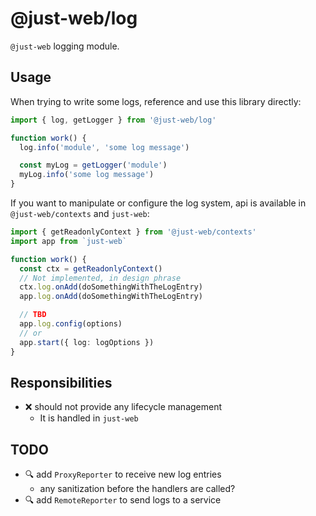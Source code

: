 # @just-web/log

`@just-web` logging module.

## Usage

When trying to write some logs,
reference and use this library directly:

```ts
import { log, getLogger } from '@just-web/log'

function work() {
  log.info('module', 'some log message')

  const myLog = getLogger('module')
  myLog.info('some log message')
}
```

If you want to manipulate or configure the log system,
api is available in `@just-web/contexts` and `just-web`:

```ts
import { getReadonlyContext } from '@just-web/contexts'
import app from `just-web`

function work() {
  const ctx = getReadonlyContext()
  // Not implemented, in design phrase
  ctx.log.onAdd(doSomethingWithTheLogEntry)
  app.log.onAdd(doSomethingWithTheLogEntry)

  // TBD
  app.log.config(options)
  // or
  app.start({ log: logOptions })
}
```

## Responsibilities

- ❌ should not provide any lifecycle management
  - It is handled in `just-web`

## TODO

- 🔍 add `ProxyReporter` to receive new log entries
  - any sanitization before the handlers are called?
- 🔍 add `RemoteReporter` to send logs to a service
